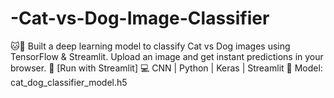 # -Cat-vs-Dog-Image-Classifier
🐱🐶 Built a deep learning model to classify Cat vs Dog images using TensorFlow &amp; Streamlit. Upload an image and get instant predictions in your browser. 🔗 [Run with Streamlit] 💻 CNN | Python | Keras | Streamlit 📂 Model: cat_dog_classifier_model.h5
